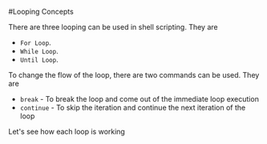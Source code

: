 #Looping Concepts

There are three looping can be used in shell scripting. They are
* `For Loop`.
* `While Loop`.
* `Until Loop`.

To change the flow of the loop, there are two commands can be used. They are
* `break` - To break the loop and come out of the immediate loop execution
* `continue` - To skip the iteration and continue the next iteration of the loop

Let's see how each loop is working